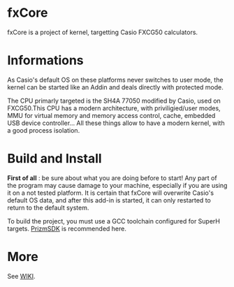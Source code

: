 # fxCore
fxCore is a project of kernel, targetting Casio FXCG50 calculators.

Informations
============
As Casio's default OS on these platforms never switches to user mode, the kernel can be started like an Addin and deals directly with protected mode.  

The CPU primarly targeted is the SH4A 77050 modified by Casio, used on FXCG50.This CPU has a modern architecture, with priviligied/user modes, MMU for virtual memory and memory access control, cache, embedded USB device controller... All these things allow to have a modern kernel, with a good process isolation.   

Build and Install
=================
**First of all** : be sure about what you are doing before to start! Any part of the program may cause damage to your machine, especially if you are using it on a not tested platform. It is certain that fxCore will overwrite Casio's default OS data, and after this add-in is started, it can only restarted to return to the default system.  

To build the project, you must use a GCC toolchain configured for SuperH targets. [PrizmSDK](https://github.com/Jonimoose/libfxcg) is recommended here.  

More
====
See [WIKI]().   
